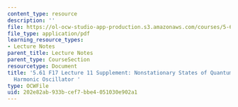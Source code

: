```yaml
---
content_type: resource
description: ''
file: https://ol-ocw-studio-app-production.s3.amazonaws.com/courses/5-61-physical-chemistry-fall-2017/202e82ab933bcef7bbe4051030e902a1_MIT5_61F17_lec11_supp.pdf
file_type: application/pdf
learning_resource_types:
- Lecture Notes
parent_title: Lecture Notes
parent_type: CourseSection
resourcetype: Document
title: '5.61 F17 Lecture 11 Supplement: Nonstationary States of Quantum Mechanical
  Harmonic Oscillator '
type: OCWFile
uid: 202e82ab-933b-cef7-bbe4-051030e902a1
---
```

